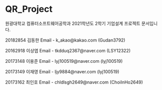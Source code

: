 # QR_Project
원광대학교 컴퓨터소프트웨어공학과 2021학년도 2학기 기업설계 프로젝트 문서입니다.
<p>20182854 김동한 Email - k_akao@kakao.com (Gudan3792)</p>
<p>20162918 이상엽 Email - tkdduq2367@naver.com (LSY12322) </p>
<p>20173148 이용준 Email - lyj100519@naver.com (lyj100519) </p>
<p>20173149 이재영 Email - ljy9884@naver.com (lyj100519) </p>
<p>20173162 최인호 Email - chldlsgh2649@naver.com (ChoiInHo2649) </p>
